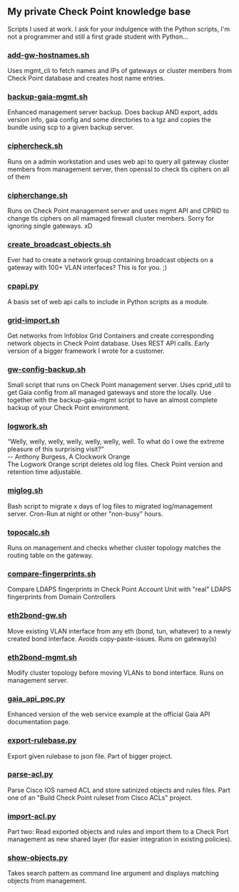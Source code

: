 ## My private Check Point knowledge base ##

Scripts I used at work. I ask for your indulgence with the Python scripts, I'm not a programmer and still a first grade student with Python...

### [add-gw-hostnames.sh](add-gw-hostnames.sh)
Uses mgmt_cli to fetch names and IPs of gateways or cluster members from Check Point database and creates host name entries. 

### [backup-gaia-mgmt.sh](backup-gaia-mgmt.sh)
Enhanced management server backup. Does backup AND export, adds version info, gaia config and some directories to a tgz and copies the bundle using scp to a given backup server.

### [ciphercheck.sh](ciphercheck.sh)
Runs on a admin workstation and uses web api to query all gateway cluster members from management server, then openssl to check tls ciphers on all of them

### [cipherchange.sh](cipherchange.sh)
Runs on Check Point management server and uses mgmt API and CPRID to change tls ciphers on all mamaged firewall cluster members. Sorry for ignoring single gateways. xD

### [create_broadcast_objects.sh](create_broadcast_objects.sh)
Ever had to create a network group containing broadcast objects on a gateway with 100+ VLAN interfaces? This is for you. ;)

### [cpapi.py](cpapi.py)
A basis set of web api calls to include in Python scripts as a module.

### [grid-import.sh](grid-import.sh)
Get networks from Infoblox Grid Containers and create corresponding network objects in Check Point database. Uses REST API calls. Early version of a bigger framework I wrote for a customer.

### [gw-config-backup.sh](gw-config-backup.sh)
Small script that runs on Check Point management server. Uses cprid_util to get Gaia config from all managed gateways and store the locally. Use together with the backup-gaia-mgmt script to have an almost complete backup of your Check Point environment.

### [logwork.sh](logwork.sh)
“Welly, welly, welly, welly, welly, welly, well. To what do I owe the extreme pleasure of this surprising visit?”    
-- Anthony Burgess, A Clockwork Orange  
The Logwork Orange script deletes old log files. Check Point version and retention time adjustable.

### [miglog.sh](miglog.sh)
Bash script to migrate x days of log files to migrated log/management server. Cron-Run at night or other "non-busy" hours.

### [topocalc.sh](topocalc.sh)
Runs on management and checks whether cluster topology matches the routing table on the gateway.

### [compare-fingerprints.sh](compare-fingerprints.sh)
Compare LDAPS fingerprints in Check Point Account Unit with "real" LDAPS fingerprints from Domain Controllers

### [eth2bond-gw.sh](eth2bond-gw.sh)
Move existing VLAN interface from any eth (bond, tun, whatever) to a newly created bond interface. Avoids copy-paste-issues. Runs on gateway(s)

### [eth2bond-mgmt.sh](eth2bond-mgmt.sh)
Modify cluster topology before moving VLANs to bond interface. Runs on management server.

### [gaia_api_poc.py](gaia_api_poc.py)
Enhanced version of the web service example at the official Gaia API documentation page.

### [export-rulebase.py](export-rulebase.py)
Export given rulebase to json file. Part of bigger project.

### [parse-acl.py](parse-acl.py)
Parse Cisco IOS named ACL and store satinized objects and rules files. Part one of an "Build Check Point ruleset from Cisco ACLs" project.

### [import-acl.py](import-acl.py)
Part two: Read exported objects and rules and import them to a Check Port management as new shared layer (for easier integration in existing policies).

### [show-objects.py](show-objects.py)
Takes search pattern as command line argument and displays matching objects from management.
